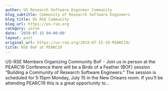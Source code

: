 ```yaml
---
author: US Research Software Engineer Community
blog_subtitle: Community of Research Software Engineers
blog_title: US RSE Community
blog_url: https://us-rse.org
category: usrse
date: '2019-07-15 04:00:00'
layout: post
original_url: https://us-rse.org/2019-07-15-19-PEARC19/
title: RSE BoF at PEARC19
---
```


US-RSE Members Organizing Community BoF - 
          Join us in person at the PEARC19 Conference there will be a Birds of a Feather (BOF) session “Building a Community of Research Software Engineers.” The session is scheduled for 5:15pm Monday, July 15 in the New Orleans room. If you’ll be attending PEARC19 this is a great opportunity to...